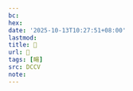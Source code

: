 ```yaml
---
bc:
hex:
date: '2025-10-13T10:27:51+08:00'
lastmod:
title: 􄟗
url: 􄟗
tags: [畼]
src: DCCV
note:
---
```

